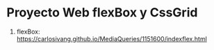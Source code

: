 # Proyecto Web flexBox y CssGrid
1. flexBox: https://carlosivang.github.io/MediaQueries/1151600/indexflex.html
